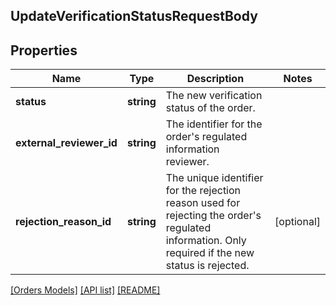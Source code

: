 ## UpdateVerificationStatusRequestBody

## Properties

Name | Type | Description | Notes
------------ | ------------- | ------------- | -------------
**status** | **string** | The new verification status of the order. |
**external_reviewer_id** | **string** | The identifier for the order&#39;s regulated information reviewer. |
**rejection_reason_id** | **string** | The unique identifier for the rejection reason used for rejecting the order&#39;s regulated information. Only required if the new status is rejected. | [optional]

[[Orders Models]](../) [[API list]](../../Api) [[README]](../../../README.md)
